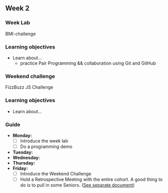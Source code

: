 ## Week 2
### Week Lab
BMI-challenge

### Learning objectives
* Learn about...
  - practice Pair Programming && collaboration using Git and GitHub

### Weekend challenge
FizzBuzz JS Challenge

### Learning objectives
* Learn about...

### Guide
- **Monday:**
  - [ ] Introduce the week lab
  - [ ] Do a programming demo
- **Tuesday:**
- **Wednesday:**
- **Thursday:**
- **Friday:**
  - [ ] Introduce the Weekend Challenge
  - [ ] Hold a Retrospective Meeting with the entire cohort. A good thing to do is to pull in some Seniors. ([See separate document](../miscellaneous/retro.md))

